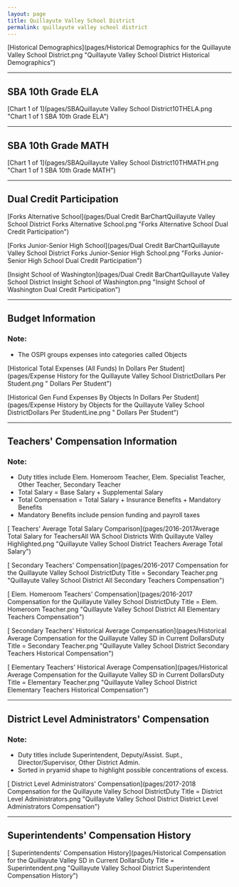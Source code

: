 ```yaml
---
layout: page
title: Quillayute Valley School District
permalink: quillayute valley school district
---
```



[Historical Demographics](pages/Historical Demographics for the Quillayute Valley School District.png "Quillayute Valley School District Historical Demographics")

___

## SBA 10th Grade ELA

[Chart 1 of 1](pages/SBAQuillayute Valley School District10THELA.png "Chart 1 of 1 SBA 10th Grade ELA")


___

## SBA 10th Grade MATH

[Chart 1 of 1](pages/SBAQuillayute Valley School District10THMATH.png "Chart 1 of 1 SBA 10th Grade MATH")


___

## Dual Credit Participation

[Forks Alternative School](pages/Dual Credit BarChartQuillayute Valley School District Forks Alternative School.png "Forks Alternative School Dual Credit Participation")

[Forks Junior-Senior High School](pages/Dual Credit BarChartQuillayute Valley School District Forks Junior-Senior High School.png "Forks Junior-Senior High School Dual Credit Participation")

[Insight School of Washington](pages/Dual Credit BarChartQuillayute Valley School District Insight School of Washington.png "Insight School of Washington Dual Credit Participation")


___

## Budget Information
### Note:
- The OSPI groups expenses into categories called Objects

[Historical Total Expenses (All Funds) In Dollars Per Student](pages/Expense History for the Quillayute Valley School DistrictDollars Per Student.png " Dollars Per Student")

[Historical Gen Fund Expenses By Objects In Dollars Per Student](pages/Expense History by Objects for the Quillayute Valley School DistrictDollars Per StudentLine.png " Dollars Per Student")


___

## Teachers' Compensation Information
### Note:
- Duty titles include Elem. Homeroom Teacher, Elem. Specialist Teacher, Other Teacher, Secondary Teacher
- Total Salary = Base Salary + Supplemental Salary
- Total Compensation = Total Salary + Insurance Benefits + Mandatory Benefits
- Mandatory Benefits include pension funding and payroll taxes

[ Teachers' Average Total Salary Comparison](pages/2016-2017Average Total Salary for TeachersAll WA School Districts With Quillayute Valley Highlighted.png "Quillayute Valley School District Teachers Average Total Salary")

[ Secondary Teachers' Compensation](pages/2016-2017 Compensation for the Quillayute Valley School DistrictDuty Title = Secondary Teacher.png "Quillayute Valley School District All Secondary Teachers Compensation")

[ Elem. Homeroom Teachers' Compensation](pages/2016-2017 Compensation for the Quillayute Valley School DistrictDuty Title = Elem. Homeroom Teacher.png "Quillayute Valley School District All Elementary Teachers Compensation")

[ Secondary Teachers' Historical Average Compensation](pages/Historical Average Compensation for the Quillayute Valley SD in Current DollarsDuty Title = Secondary Teacher.png "Quillayute Valley School District Secondary Teachers Historical Compensation")

[ Elementary Teachers' Historical Average Compensation](pages/Historical Average Compensation for the Quillayute Valley SD in Current DollarsDuty Title = Elementary Teacher.png "Quillayute Valley School District Elementary Teachers Historical Compensation")


___

## District Level Administrators' Compensation

### Note:
- Duty titles include Superintendent, Deputy/Assist. Supt., Director/Supervisor, Other District Admin.
- Sorted in pryamid shape to highlight possible concentrations of excess.

[ District Level Administrators' Compensation](pages/2017-2018 Compensation for the Quillayute Valley School DistrictDuty Title = District Level Administrators.png "Quillayute Valley School District District Level Administrators Compensation")


___

## Superintendents' Compensation History

[ Superintendents' Compensation History](pages/Historical Compensation for the Quillayute Valley SD in Current DollarsDuty Title = Superintendent.png "Quillayute Valley School District Superintendent Compensation History")

